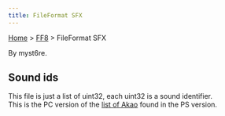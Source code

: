 ```yaml
---
title: FileFormat SFX
---
```


[Home](Main%20Page.md) > [FF8](FF8.md) > FileFormat SFX

By myst6re.

## Sound ids

This file is just a list of uint32, each uint32 is a sound identifier.  
This is the PC version of the [list of Akao][] found in the PS version.

  [list of Akao]: ../PlaystationMedia.md#Second%20file%20.28.2A.MAP.29
    "wikilink"
